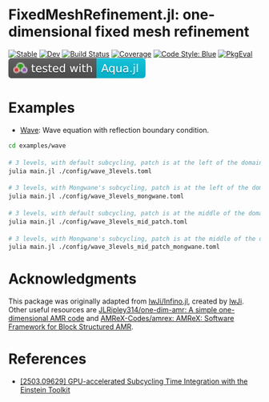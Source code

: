 # FixedMeshRefinement.jl: one-dimensional fixed mesh refinement

[![Stable](https://img.shields.io/badge/docs-stable-blue.svg)](https://AuroraDysis.github.io/FixedMeshRefinement.jl/stable/)
[![Dev](https://img.shields.io/badge/docs-dev-blue.svg)](https://AuroraDysis.github.io/FixedMeshRefinement.jl/dev/)
[![Build Status](https://github.com/AuroraDysis/FixedMeshRefinement.jl/actions/workflows/CI.yml/badge.svg?branch=main)](https://github.com/AuroraDysis/FixedMeshRefinement.jl/actions/workflows/CI.yml?query=branch%3Amain)
[![Coverage](https://codecov.io/gh/AuroraDysis/FixedMeshRefinement.jl/branch/main/graph/badge.svg)](https://codecov.io/gh/AuroraDysis/FixedMeshRefinement.jl)
[![Code Style: Blue](https://img.shields.io/badge/code%20style-blue-4495d1.svg)](https://github.com/invenia/BlueStyle)
[![PkgEval](https://JuliaCI.github.io/NanosoldierReports/pkgeval_badges/B/FixedMeshRefinement.svg)](https://JuliaCI.github.io/NanosoldierReports/pkgeval_badges/B/FixedMeshRefinement.html)
[![Aqua](https://raw.githubusercontent.com/JuliaTesting/Aqua.jl/master/badge.svg)](https://github.com/JuliaTesting/Aqua.jl)

# Examples

- [Wave](examples/wave/main.jl): Wave equation with reflection boundary condition.

```bash
cd examples/wave

# 3 levels, with default subcycling, patch is at the left of the domain
julia main.jl ./config/wave_3levels.toml

# 3 levels, with Mongwane's subcycling, patch is at the left of the domain
julia main.jl ./config/wave_3levels_mongwane.toml

# 3 levels, with default subcycling, patch is at the middle of the domain
julia main.jl ./config/wave_3levels_mid_patch.toml

# 3 levels, with Mongwane's subcycling, patch is at the middle of the domain
julia main.jl ./config/wave_3levels_mid_patch_mongwane.toml
```

# Acknowledgments

This package was originally adapted from [lwJi/Infino.jl](https://github.com/lwJi/Infino.jl), created by [lwJi](https://github.com/lwJi). Other useful resources are [JLRipley314/one-dim-amr: A simple one-dimensional AMR code](https://github.com/JLRipley314/one-dim-amr) and [AMReX-Codes/amrex: AMReX: Software Framework for Block Structured AMR](https://github.com/AMReX-Codes/amrex).

# References

- [[2503.09629] GPU-accelerated Subcycling Time Integration with the Einstein Toolkit](https://arxiv.org/abs/2503.09629)
